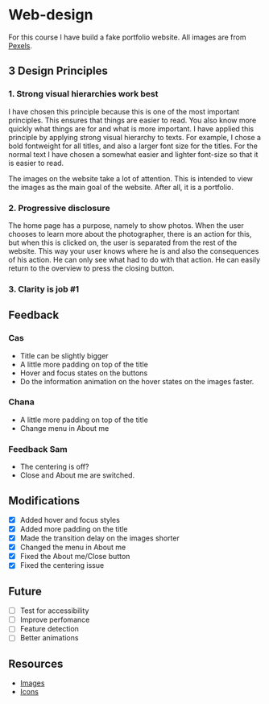 # Web-design
For this course I have build a fake portfolio website. All images are from [Pexels](https://www.pexels.com/). 

## 3 Design Principles
### 1. Strong visual hierarchies work best
I have chosen this principle because this is one of the most important principles. This ensures that things are easier to read. You also know more quickly what things are for and what is more important. I have applied this principle by applying strong visual hierarchy to texts. For example, I chose a bold fontweight for all titles, and also a larger font size for the titles. For the normal text I have chosen a somewhat easier and lighter font-size so that it is easier to read.

The images on the website take a lot of attention. This is intended to view the images as the main goal of the website. After all, it is a portfolio.

### 2. Progressive disclosure
The home page has a purpose, namely to show photos. When the user chooses to learn more about the photographer, there is an action for this, but when this is clicked on, the user is separated from the rest of the website. This way your user knows where he is and also the consequences of his action. He can only see what had to do with that action. He can easily return to the overview to press the closing button.

### 3. Clarity is job #1


## Feedback 
### Cas
* Title can be slightly bigger
* A little more padding on top of the title
* Hover and focus states on the buttons
* Do the information animation on the hover states on the images faster.

### Chana
* A little more padding on top of the title
* Change menu in About me

### Feedback Sam
* The centering is off?
* Close and About me are switched.

## Modifications
* [X] Added hover and focus styles
* [x] Added more padding on the title
* [x] Made the transition delay on the images shorter
* [x] Changed the menu in About me
* [x] Fixed the About me/Close button
* [x] Fixed the centering issue

## Future 
* [ ] Test for accessibility
* [ ] Improve perfomance
* [ ] Feature detection
* [ ] Better animations

## Resources
* [Images](https://www.pexels.com/)
* [Icons](flaticon.com)
